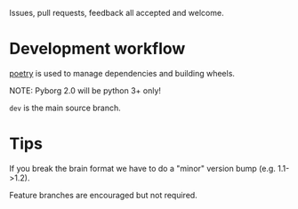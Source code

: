 Issues, pull requests, feedback all accepted and welcome.

Development workflow
====================

[poetry](https://python-poetry.org/) is used to manage dependencies and building wheels.

NOTE: Pyborg 2.0 will be python 3+ only!

`dev` is the main source branch.

Tips
====

If you break the brain format we have to do a "minor" version bump (e.g. 1.1->1.2).

Feature branches are encouraged but not required.
